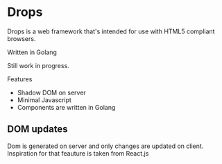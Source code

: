 Drops
=====

Drops is a web framework that's intended for use with HTML5 compliant browsers.

Written in Golang

Still work in progress.

Features
- Shadow DOM on server
- Minimal Javascript
- Components are written in Golang

DOM updates
-----
Dom is generated on server and only changes are updated on client. Inspiration for that feauture is taken from React.js